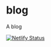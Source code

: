 # blog

A blog

[![Netlify Status](https://api.netlify.com/api/v1/badges/ca07b5be-7771-4a3f-8470-f276581df911/deploy-status)](https://app.netlify.com/sites/hardcore-blogcore/deploys)
